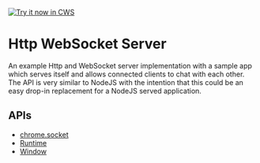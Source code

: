 <a target="_blank" href="https://chrome.google.com/webstore/detail/pkbpddppnkjmlbgliipgmhjeialadokj">![Try it now in CWS](https://raw.github.com/GoogleChrome/chrome-app-samples/master/tryitnowbutton.png "Click here to install this sample from the Chrome Web Store")</a>


# Http WebSocket Server

An example Http and WebSocket server implementation with a sample app which serves itself and allows connected clients to chat with each other. The API is very similar to NodeJS with the intention that this could be an easy drop-in replacement for a NodeJS served application.

## APIs

* [chrome.socket](http://developer.chrome.com/trunk/apps/socket.html)
* [Runtime](http://developer.chrome.com/trunk/apps/app.runtime.html)
* [Window](http://developer.chrome.com/trunk/apps/app.window.html)

